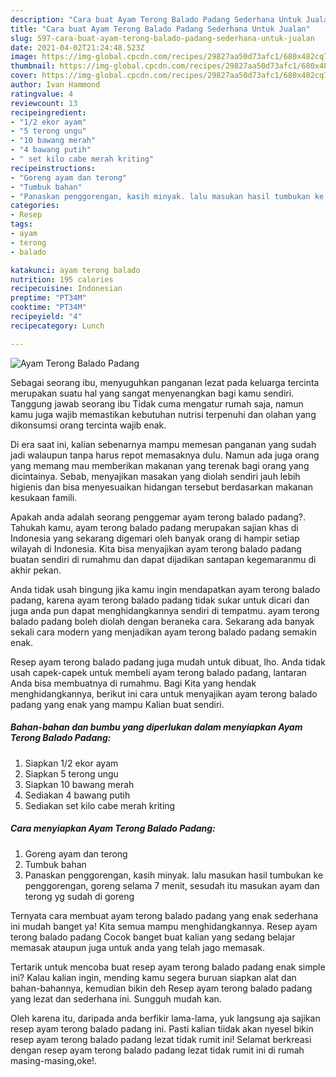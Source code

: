 ```yaml
---
description: "Cara buat Ayam Terong Balado Padang Sederhana Untuk Jualan"
title: "Cara buat Ayam Terong Balado Padang Sederhana Untuk Jualan"
slug: 597-cara-buat-ayam-terong-balado-padang-sederhana-untuk-jualan
date: 2021-04-02T21:24:48.523Z
image: https://img-global.cpcdn.com/recipes/29827aa50d73afc1/680x482cq70/ayam-terong-balado-padang-foto-resep-utama.jpg
thumbnail: https://img-global.cpcdn.com/recipes/29827aa50d73afc1/680x482cq70/ayam-terong-balado-padang-foto-resep-utama.jpg
cover: https://img-global.cpcdn.com/recipes/29827aa50d73afc1/680x482cq70/ayam-terong-balado-padang-foto-resep-utama.jpg
author: Ivan Hammond
ratingvalue: 4
reviewcount: 13
recipeingredient:
- "1/2 ekor ayam"
- "5 terong ungu"
- "10 bawang merah"
- "4 bawang putih"
- " set kilo cabe merah kriting"
recipeinstructions:
- "Goreng ayam dan terong"
- "Tumbuk bahan"
- "Panaskan penggorengan, kasih minyak. lalu masukan hasil tumbukan ke penggorengan, goreng selama 7 menit, sesudah itu masukan ayam dan terong yg sudah di goreng"
categories:
- Resep
tags:
- ayam
- terong
- balado

katakunci: ayam terong balado 
nutrition: 195 calories
recipecuisine: Indonesian
preptime: "PT34M"
cooktime: "PT34M"
recipeyield: "4"
recipecategory: Lunch

---
```



![Ayam Terong Balado Padang](https://img-global.cpcdn.com/recipes/29827aa50d73afc1/680x482cq70/ayam-terong-balado-padang-foto-resep-utama.jpg)

Sebagai seorang ibu, menyuguhkan panganan lezat pada keluarga tercinta merupakan suatu hal yang sangat menyenangkan bagi kamu sendiri. Tanggung jawab seorang ibu Tidak cuma mengatur rumah saja, namun kamu juga wajib memastikan kebutuhan nutrisi terpenuhi dan olahan yang dikonsumsi orang tercinta wajib enak.

Di era  saat ini, kalian sebenarnya mampu memesan panganan yang sudah jadi walaupun tanpa harus repot memasaknya dulu. Namun ada juga orang yang memang mau memberikan makanan yang terenak bagi orang yang dicintainya. Sebab, menyajikan masakan yang diolah sendiri jauh lebih higienis dan bisa menyesuaikan hidangan tersebut berdasarkan makanan kesukaan famili. 



Apakah anda adalah seorang penggemar ayam terong balado padang?. Tahukah kamu, ayam terong balado padang merupakan sajian khas di Indonesia yang sekarang digemari oleh banyak orang di hampir setiap wilayah di Indonesia. Kita bisa menyajikan ayam terong balado padang buatan sendiri di rumahmu dan dapat dijadikan santapan kegemaranmu di akhir pekan.

Anda tidak usah bingung jika kamu ingin mendapatkan ayam terong balado padang, karena ayam terong balado padang tidak sukar untuk dicari dan juga anda pun dapat menghidangkannya sendiri di tempatmu. ayam terong balado padang boleh diolah dengan beraneka cara. Sekarang ada banyak sekali cara modern yang menjadikan ayam terong balado padang semakin enak.

Resep ayam terong balado padang juga mudah untuk dibuat, lho. Anda tidak usah capek-capek untuk membeli ayam terong balado padang, lantaran Anda bisa membuatnya di rumahmu. Bagi Kita yang hendak menghidangkannya, berikut ini cara untuk menyajikan ayam terong balado padang yang enak yang mampu Kalian buat sendiri.

<!--inarticleads1-->

##### Bahan-bahan dan bumbu yang diperlukan dalam menyiapkan Ayam Terong Balado Padang:

1. Siapkan 1/2 ekor ayam
1. Siapkan 5 terong ungu
1. Siapkan 10 bawang merah
1. Sediakan 4 bawang putih
1. Sediakan  set kilo cabe merah kriting




<!--inarticleads2-->

##### Cara menyiapkan Ayam Terong Balado Padang:

1. Goreng ayam dan terong
1. Tumbuk bahan
1. Panaskan penggorengan, kasih minyak. lalu masukan hasil tumbukan ke penggorengan, goreng selama 7 menit, sesudah itu masukan ayam dan terong yg sudah di goreng




Ternyata cara membuat ayam terong balado padang yang enak sederhana ini mudah banget ya! Kita semua mampu menghidangkannya. Resep ayam terong balado padang Cocok banget buat kalian yang sedang belajar memasak ataupun juga untuk anda yang telah jago memasak.

Tertarik untuk mencoba buat resep ayam terong balado padang enak simple ini? Kalau kalian ingin, mending kamu segera buruan siapkan alat dan bahan-bahannya, kemudian bikin deh Resep ayam terong balado padang yang lezat dan sederhana ini. Sungguh mudah kan. 

Oleh karena itu, daripada anda berfikir lama-lama, yuk langsung aja sajikan resep ayam terong balado padang ini. Pasti kalian tiidak akan nyesel bikin resep ayam terong balado padang lezat tidak rumit ini! Selamat berkreasi dengan resep ayam terong balado padang lezat tidak rumit ini di rumah masing-masing,oke!.

